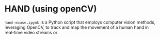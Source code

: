 # HAND (using openCV)

`hand-mouse.ipynb` is a Python script that employs computer vision methods, leveraging OpenCV, to track and map the movement of a human hand in real-time video streams or 
